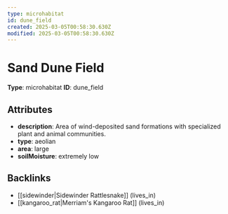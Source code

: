 ```yaml
---
type: microhabitat
id: dune_field
created: 2025-03-05T00:58:30.630Z
modified: 2025-03-05T00:58:30.630Z
---
```


# Sand Dune Field

**Type**: microhabitat
**ID**: dune_field

## Attributes

- **description**: Area of wind-deposited sand formations with specialized plant and animal communities.
- **type**: aeolian
- **area**: large
- **soilMoisture**: extremely low

## Backlinks

- [[sidewinder|Sidewinder Rattlesnake]] (lives_in)
- [[kangaroo_rat|Merriam's Kangaroo Rat]] (lives_in)

